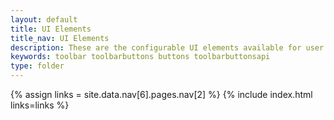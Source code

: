 ```yaml
---
layout: default
title: UI Elements
title_nav: UI Elements
description: These are the configurable UI elements available for user customization.
keywords: toolbar toolbarbuttons buttons toolbarbuttonsapi
type: folder
---
```


{% assign links = site.data.nav[6].pages.nav[2] %}
{% include index.html links=links %}

